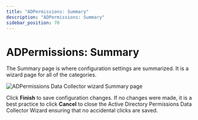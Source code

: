 ```yaml
---
title: "ADPermissions: Summary"
description: "ADPermissions: Summary"
sidebar_position: 70
---
```


# ADPermissions: Summary

The Summary page is where configuration settings are summarized. It is a wizard page for all of the
categories.

![ADPermissions Data Collector wizard Summary page](/images/accessanalyzer/11.6/admin/datacollector/adpermissions/summary.webp)

Click **Finish** to save configuration changes. If no changes were made, it is a best practice to
click **Cancel** to close the Active Directory Permissions Data Collector Wizard ensuring that no
accidental clicks are saved.
